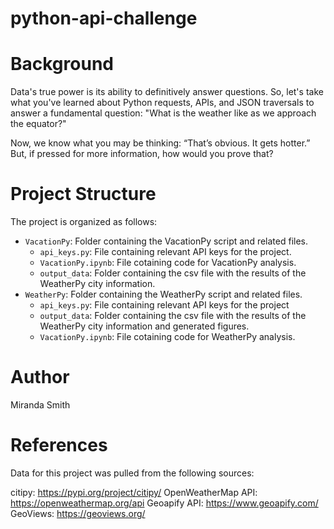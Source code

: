 # python-api-challenge

# Background
Data's true power is its ability to definitively answer questions. So, let's take what you've learned about Python requests, APIs, and JSON traversals to answer a fundamental question: "What is the weather like as we approach the equator?"

Now, we know what you may be thinking: “That’s obvious. It gets hotter.” But, if pressed for more information, how would you prove that?

# Project Structure

The project is organized as follows:

- `VacationPy`: Folder containing the VacationPy script and related files.
    - `api_keys.py`: File containing relevant API keys for the project.
    - `VacationPy.ipynb`: File cotaining code for VacationPy analysis.
    - `output_data`: Folder containing the csv file with the results of the WeatherPy city information.
- `WeatherPy`: Folder containing the WeatherPy script and related files.
  - `api_keys.py`: File containing relevant API keys for the project
  - `output_data`: Folder containing the csv file with the results of the WeatherPy city information and generated figures.
  - `VacationPy.ipynb`: File cotaining code for WeatherPy analysis.

# Author
Miranda Smith

# References
Data for this project was pulled from the following sources: 

citipy: https://pypi.org/project/citipy/
OpenWeatherMap API: https://openweathermap.org/api
Geoapify API: https://www.geoapify.com/
GeoViews: https://geoviews.org/
